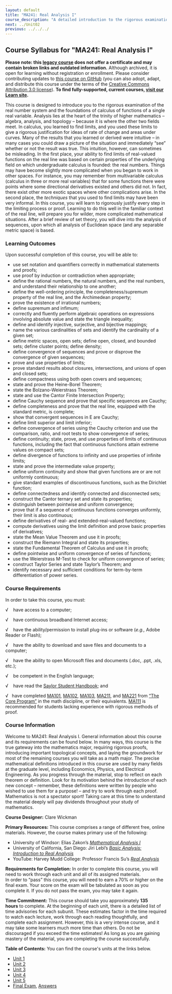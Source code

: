 ```yaml
---
layout: default
title: "MA241: Real Analysis I"
course_description: "A detailed introduction to the rigorous examination of the real number system and the foundations of calculus."
next: ../Unit02
previous: ../../../
---
```

Course Syllabus for "MA241: Real Analysis I"
--------------------------------------------

**Please note: this [legacy course](https://sayloracademy.zendesk.com/hc/en-us/articles/206089967) does not offer a certificate and may contain 
broken links and outdated information.** Although archived, it is open 
for learning without registration or enrollment. Please consider contributing 
updates to [this course on GitHub](https://github.com/saylordotorg/course_ma241) 
(you can also adopt, adapt, and distribute this course under the terms of 
the [Creative Commons Attribution 3.0 license](http://creativecommons.org/licenses/by/3.0/)). **To find fully-supported, current courses, [visit our 
Learn site](https://learn.saylor.org).**

This course is designed to introduce you to the rigorous examination of
the real number system and the foundations of calculus of functions of a
single real variable. Analysis lies at the heart of the trinity of
higher mathematics – algebra, analysis, and topology – because it is
where the other two fields meet. In calculus, you learned to find
limits, and you used these limits to give a rigorous justification for
ideas of rate of change and areas under curves. Many of the results that
you learned or derived were intuitive – in many cases you could draw a
picture of the situation and immediately “see” whether or not the result
was true. This intuition, however, can sometimes be misleading. In the
first place, your ability to find limits of real-valued functions on the
real line was based on certain properties of the underlying field on
which undergraduate calculus is founded: the real numbers. Things may
have become slightly more complicated when you began to work in other
spaces. For instance, you may remember from multivariable calculus
(calculus in three or more real variables) that for some functions there
were points where some directional derivatives existed and others did
not. In fact, there exist other more exotic spaces where other
complications arise. In the second place, the *techniques* that you used
to find limits may have been very informal. In this course, you will
learn to rigorously justify every step in the limiting process or proof.
Learning to do this well in the familiar context of the real line, will
prepare you for wilder, more complicated mathematical situations. After
a brief review of set theory, you will dive into the analysis of
sequences, upon which all analysis of Euclidean space (and any separable
metric space) is based.

### Learning Outcomes

Upon successful completion of this course, you will be able to:  

-   use set notation and quantifiers correctly in mathematical
    statements and proofs;
-   use proof by induction or contradiction when appropriate;
-   define the rational numbers, the natural numbers, and the real
    numbers, and understand their relationship to one another;
-   define the well-ordering principle, the completeness/supremum
    property of the real line, and the Archimedean property;
-   prove the existence of irrational numbers;
-   define supremum and infimum;
-   correctly and fluently perform algebraic operations on expressions
    involving absolute value and state the triangle inequality;
-   define and identify injective, surjective, and bijective mappings;
-   name the various cardinalities of sets and identify the cardinality
    of a given set;
-   define metric spaces, open sets; define open, closed, and bounded
    sets; define cluster points; define density;
-   define convergence of sequences and prove or disprove the
    convergence of given sequences;
-   prove and use properties of limits;
-   prove standard results about closures, intersections, and unions of
    open and closed sets;
-   define compactness using both open covers and sequences;
-   state and prove the Heine-Borel Theorem;
-   state the Bolzano-Weierstrass Theorem;
-   state and use the Cantor Finite Intersection Property;
-   define Cauchy sequence and prove that specific sequences are Cauchy;
-   define completeness and prove that the real line, equipped with the
    standard metric, is complete;
-   show that convergent sequences in E are Cauchy;
-   define limit superior and limit inferior;
-   define convergence of series using the Cauchy criterion and use the
    comparison, ratio, and root tests to show convergence of series;
-   define continuity; state, prove, and use properties of limits of
    continuous functions, including the fact that continuous functions
    attain extreme values on compact sets;
-   define divergence of functions to infinity and use properties of
    infinite limits;
-   state and prove the intermediate value property;
-   define uniform continuity and show that given functions are or are
    not uniformly continuous;
-   give standard examples of discontinuous functions, such as the
    Dirichlet function;
-   define connectedness and identify connected and disconnected sets;
-   construct the Cantor ternary set and state its properties;
-   distinguish between pointwise and uniform convergence;
-   prove that if a sequence of continuous functions converges
    uniformly, their limit is also continuous;
-   define derivatives of real- and extended-real-valued functions;
-   compute derivatives using the limit definition and prove basic
    properties of derivatives;
-   state the Mean Value Theorem and use it in proofs;
-   construct the Riemann Integral and state its properties;
-   state the Fundamental Theorem of Calculus and use it in proofs;
-   define pointwise and uniform convergence of series of functions;
-   use the Weierstrass M-Test to check for uniform convergence of
    series;
-   construct Taylor Series and state Taylor’s Theorem; and
-   identify necessary and sufficient conditions for term-by-term
    differentiation of power series.

### Course Requirements

In order to take this course, you must:  
  
 √    have access to a computer;  
  
 √    have continuous broadband Internet access;  
  
 √    have the ability/permission to install plug-ins or software
(*e.g.,* Adobe Reader or Flash);  
  
 √    have the ability to download and save files and documents to a
computer;  
  
 √    have the ability to open Microsoft files and documents (.doc,
.ppt, .xls, etc.);  
  
 √    be competent in the English language;  
  
 √    have read the [Saylor Student
Handbook](http://www.saylor.org/site/wp-content/uploads/2012/05/Saylor-StudentHandbook.pdf);
and  
  
 √   have
completed [MA101](http://www.saylor.org/courses/ma101/), [MA102](http://www.saylor.org/courses/ma102/), [MA103](http://www.saylor.org/courses/ma103/), [MA211](http://www.saylor.org/courses/ma211/),
and [MA221](http://www.saylor.org/courses/ma221/) from [“The Core
Program”](http://www.saylor.org/majors/mathematics/) in the math
discipline, or their equivalents.
[MA111](http://www.saylor.org/courses/ma111/) is recommended for
students lacking experience with rigorous methods of proof.

### Course Information

Welcome to MA241: Real Analysis I. General information about this course
and its requirements can be found below. In many ways, this course is
the true gateway into the mathematics major, requiring rigorous proofs,
introducing important topological concepts, and laying the groundwork
for most of the remaining courses you will take as a math major. The
precise mathematical definitions introduced in this course are used by
many fields at the graduate level, including Economics, Physics, and
Electrical Engineering. As you progress through the material, stop to
reflect on each theorem or definition. Look for its motivation behind
the introduction of each new concept – remember, these definitions were
written by people who wished to use them for a purpose! – and try to
work through each proof. Mathematics is not a spectator sport! Taking
care at this time to understand the material deeply will pay dividends
throughout your study of mathematics.  
  
 **Course Designer:** Clare Wickman  
  
 **Primary Resources:** This course comprises a range of different free,
online materials. However, the course makes primary use of the
following:  

-   University of Windsor: Elias Zakon’s *[Mathematical Analysis
    I](http://www.trillia.com/zakon-analysisI.html)*
-   University of California, San Diego: Jiri Lebl’s *[Basic Analysis:
    Introduction to Real
    Analysis](http://www.saylor.org/site/wp-content/uploads/2013/06/MA241-BasicAnalysis-JiriLebl-6.3.2013.pdf)*
-   YouTube: Harvey Mudd College: Professor Francis Su’s *[Real
    Analysis](http://www.youtube.com/user/HarveyMuddCollegeEDU#p/u/0/sqEyWLGvvdw)*

**Requirements for Completion:** In order to complete this course, you
will need to work through each unit and all of its assigned
materials.   
 In order to “pass” this course, you will need to earn a 70% or higher
on the final exam. Your score on the exam will be tabulated as soon as
you complete it. If you do not pass the exam, you may take it again.  
  
 **Time Commitment:** This course should take you approximately **135
hours** to complete. At the beginning of each unit, there is a detailed
list of time advisories for each subunit. These estimates factor in the
time required to watch each lecture, work through each reading
thoughtfully, and complete each assignment. However, this is a very
intense course, and it may take some learners much more time than
others. Do not be discouraged if you exceed the time estimates! As long
as you are gaining mastery of the material, you are completing the
course successfully.  
  
**Table of Contents:** You can find the course's units at the links below.

- [Unit 1](https://legacy.saylor.org/ma241/Unit01/)
- [Unit 2](https://legacy.saylor.org/ma241/Unit02/)
- [Unit 3](https://legacy.saylor.org/ma241/Unit03/)
- [Unit 4](https://legacy.saylor.org/ma241/Unit04/)
- [Unit 5](https://legacy.saylor.org/ma241/Unit05/)
- [Final Exam](http://saylordotorg.github.io/LegacyExams/MA/MA241/MA241-FinalExam.html), [Answers](http://saylordotorg.github.io/LegacyExams/MA/MA241/MA241-FinalExam-Answers.html)

